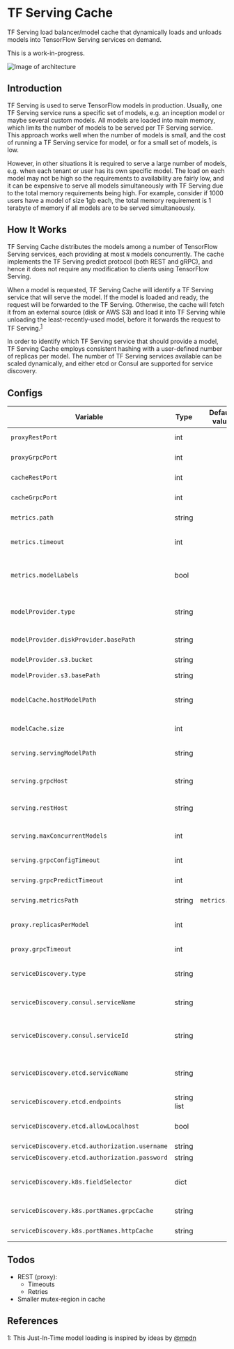 # TF Serving Cache

TF Serving load balancer/model cache that dynamically loads and unloads models into TensorFlow Serving services on demand.

This is a work-in-progress.

![Image of architecture](https://raw.githubusercontent.com/mKaloer/TFServingCache/master/docs/img/architecture.png)

## Introduction

TF Serving is used to serve TensorFlow models in production. Usually, one TF Serving service runs a specific set of models, e.g. an inception model or maybe several custom models. All models are loaded into main memory, which limits the number of models to be served per TF Serving service. This approach works well when the number of models is small, and the cost of running a TF Serving service for model, or for a small set of models, is low.

However, in other situations it is required to serve a large number of models, e.g. when each tenant or user has its own specific model. The load on each model may not be high so the requirements to availability are fairly low, and it can be expensive to serve all models simultaneously with TF Serving due to the total memory requirements being high. For example, consider if 1000 users have a model of size 1gb each, the total memory requirement is 1 terabyte of memory if all models are to be served simultaneously.

## How It Works

TF Serving Cache distributes the models among a number of TensorFlow Serving services, each providing at most `N` models concurrently. The cache implements the TF Serving predict protocol (both REST and gRPC), and hence it does not require any modification to clients using TensorFlow Serving.

When a model is requested, TF Serving Cache will identify a TF Serving service that will serve the model. If the model is loaded and ready, the request will be forwarded to the TF Serving. Otherwise, the cache will fetch it from an external source (disk or AWS S3) and load it into TF Serving while unloading the least-recently-used model, before it forwards the request to TF Serving.<sup>[1](#credits)</sup>

In order to identify which TF Serving service that should provide a model, TF Serving Cache employs consistent hashing with a user-defined number of replicas per model. The number of TF Serving services available can be scaled dynamically, and either etcd or Consul are supported for service discovery.

## Configs

| Variable                                       | Type        | Default value | Description                                                          |
| ---------------------------------------------- | ----------- | ------------- | -------------------------------------------------------------------- |
| `proxyRestPort`                                | int         |               | HTTP port for the proxy service                                      |
| `proxyGrpcPort`                                | int         |               | gRPC port for the proxy service                                      |
| `cacheRestPort`                                | int         |               | HTTP port for the cache service                                      |
| `cacheGrpcPort`                                | int         |               | gRPC port for the cache service                                      |
| `metrics.path`                                 | string      |               | URL path where metrics are exposed                                   |
| `metrics.timeout`                              | int         |               | Timeout (in second) for gathering metrics from TF Serving            |
| `metrics.modelLabels`                          | bool        |               | Whether to expose model names and versions as metric labels          |
| `modelProvider.type`                           | string      |               | The model provider service, either `diskProvider` or `s3Provider`    |
| `modelProvider.diskProvider.basePath`          | string      |               | The path to the disk model provider                                  |
| `modelProvider.s3.bucket`                      | string      |               | The S3 bucket for the model provider                                 |
| `modelProvider.s3.basePath`                    | string      |               | Prefix for S3 keys                                                   |
| `modelCache.hostModelPath`                     | string      |               | The directory path specifying where the cached models are stored     |
| `modelCache.size`                              | int         |               | The size of the cache in bytes                                       |
| `serving.servingModelPath`                     | string      |               | The directory path where models are stored in TF Serving             |
| `serving.grpcHost`                             | string      |               | The gRPC host for TF Serving, e.g. `localhost:8500`                  |
| `serving.restHost`                             | string      |               | The REST host for TF Serving, e.g. `http://localhost:8501`           |
| `serving.maxConcurrentModels`                  | int         |               | The number of models to be serving simultaneously                    |
| `serving.grpcConfigTimeout`                    | int         |               | gRPC config timeout in seconds                                       |
| `serving.grpcPredictTimeout`                   | int         |               | gRPC prediction timeout in seconds                                   |
| `serving.metricsPath`                          | string      | `metrics.path`| Path to TF Serving metrics                                           |
| `proxy.replicasPerModel`                       | int         |               | The number of nodes that should serve each model                     |
| `proxy.grpcTimeout`                            | int         |               | Timeout for the gRPC proxy                                           |
| `serviceDiscovery.type`                        | string      |               | The service discovery type to use. Either `consul`, `etcd`, or `k8s` |
| `serviceDiscovery.consul.serviceName`          | string      |               | The name to identify the TFServingCache service                      |
| `serviceDiscovery.consul.serviceId`            | string      |               | The service id to identify the TFServingCache service                |
| `serviceDiscovery.etcd.serviceName`            | string      |               | The service id to identify the TFServingCache service                |
| `serviceDiscovery.etcd.endpoints`              | string list |               | The endpoints for the etcd service                                   |
| `serviceDiscovery.etcd.allowLocalhost`         | bool        |               | Whether to allow localhost IPs for nodes                             |
| `serviceDiscovery.etcd.authorization.username` | string      |               | etcd username                                                        |
| `serviceDiscovery.etcd.authorization.password` | string      |               | etcd password                                                        |
| `serviceDiscovery.k8s.fieldSelector`           | dict        |               | The fieldselector to identify TFServingCache services                |
| `serviceDiscovery.k8s.portNames.grpcCache`     | string      |               | The name of the gRPC port of the cache                               |
| `serviceDiscovery.k8s.portNames.httpCache`     | string      |               | The name of the HTTP port of the cache                               |

## Todos

- REST (proxy):
  - Timeouts
  - Retries
- Smaller mutex-region in cache

## References

<a name="credits">1</a>: This Just-In-Time model loading is inspired by ideas by [@mpdn](https://github.com/mpdn)
